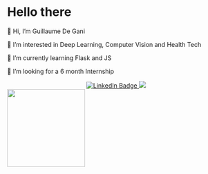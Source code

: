 # Hello there
👋 Hi, I’m Guillaume De Gani

👀 I’m interested in Deep Learning, Computer Vision and Health Tech

🌱 I’m currently learning Flask and JS

💞️ I’m looking for a 6 month Internship

<div id="badges" align="center">
  <a href="https://www.linkedin.com/in/guillaume-de-gani-73a301167/">
    <img src="https://img.shields.io/badge/LinkedIn-blue?style=for-the-badge&logo=linkedin&logoColor=white" alt="LinkedIn Badge"/>
  <a href="https://guillaumedegani.github.io/">
    <img src="https://img.shields.io/badge/My-Portfolio-lightgrey"/>
  </a>
</div>

<!---
guillaumede-gani/guillaumede-gani is a ✨ special ✨ repository because its `README.md` (this file) appears on your GitHub profile.
You can click the Preview link to take a look at your changes.
--->

<img height="180em" src="https://github-readme-stats.vercel.app/api?username=guillaumedegani&show_icons=true&hide_border=true&&count_private=true&include_all_commits=true" />

